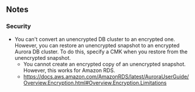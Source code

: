 ## Notes


### Security 
- You can't convert an unencrypted DB cluster to an encrypted one. However, you can restore an unencrypted snapshot to an encrypted Aurora DB cluster. To do this, specify a CMK when you restore from the unencrypted snapshot.
  - You cannot create an encrypted copy of an unencrypted snapshot. However, this works for Amazon RDS.
  - https://docs.aws.amazon.com/AmazonRDS/latest/AuroraUserGuide/Overview.Encryption.html#Overview.Encryption.Limitations
  
